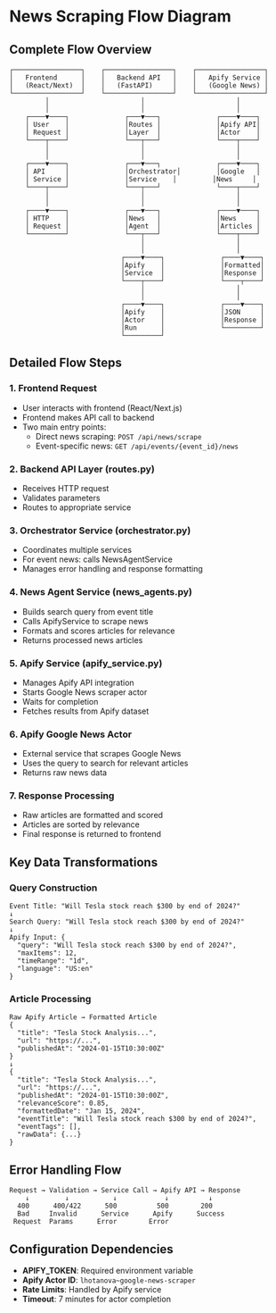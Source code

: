 # News Scraping Flow Diagram

## Complete Flow Overview

```
┌─────────────────┐    ┌─────────────────┐    ┌─────────────────┐
│   Frontend      │    │   Backend API   │    │   Apify Service │
│   (React/Next)  │    │   (FastAPI)     │    │   (Google News) │
└─────────────────┘    └─────────────────┘    └─────────────────┘
         │                       │                       │
         │                       │                       │
    ┌────▼────┐              ┌───▼───┐              ┌────▼────┐
    │ User    │              │Routes │              │Apify API│
    │ Request │              │Layer  │              │Actor    │
    └────┬────┘              └───┬───┘              └────┬────┘
         │                       │                       │
         │                       │                       │
    ┌────▼────┐              ┌───▼───┐              ┌────▼────┐
    │ API     │              │Orchestrator│         │Google   │
    │ Service │              │Service    │         │News     │
    └────┬────┘              └───┬───┘              └────┬────┘
         │                       │                       │
         │                       │                       │
    ┌────▼────┐              ┌───▼───┐              ┌────▼────┐
    │ HTTP    │              │News   │              │News     │
    │ Request │              │Agent  │              │Articles │
    └─────────┘              └───┬───┘              └────┬────┘
                                 │                       │
                                 │                       │
                            ┌────▼────┐              ┌────▼────┐
                            │Apify    │              │Formatted│
                            │Service  │              │Response │
                            └────┬────┘              └────┬────┘
                                 │                       │
                                 │                       │
                            ┌────▼────┐              ┌────▼────┐
                            │Apify    │              │JSON     │
                            │Actor    │              │Response │
                            │Run      │              └─────────┘
                            └─────────┘
```

## Detailed Flow Steps

### 1. Frontend Request
- User interacts with frontend (React/Next.js)
- Frontend makes API call to backend
- Two main entry points:
  - Direct news scraping: `POST /api/news/scrape`
  - Event-specific news: `GET /api/events/{event_id}/news`

### 2. Backend API Layer (routes.py)
- Receives HTTP request
- Validates parameters
- Routes to appropriate service

### 3. Orchestrator Service (orchestrator.py)
- Coordinates multiple services
- For event news: calls NewsAgentService
- Manages error handling and response formatting

### 4. News Agent Service (news_agents.py)
- Builds search query from event title
- Calls ApifyService to scrape news
- Formats and scores articles for relevance
- Returns processed news articles

### 5. Apify Service (apify_service.py)
- Manages Apify API integration
- Starts Google News scraper actor
- Waits for completion
- Fetches results from Apify dataset

### 6. Apify Google News Actor
- External service that scrapes Google News
- Uses the query to search for relevant articles
- Returns raw news data

### 7. Response Processing
- Raw articles are formatted and scored
- Articles are sorted by relevance
- Final response is returned to frontend

## Key Data Transformations

### Query Construction
```
Event Title: "Will Tesla stock reach $300 by end of 2024?"
↓
Search Query: "Will Tesla stock reach $300 by end of 2024?"
↓
Apify Input: {
  "query": "Will Tesla stock reach $300 by end of 2024?",
  "maxItems": 12,
  "timeRange": "1d",
  "language": "US:en"
}
```

### Article Processing
```
Raw Apify Article → Formatted Article
{
  "title": "Tesla Stock Analysis...",
  "url": "https://...",
  "publishedAt": "2024-01-15T10:30:00Z"
}
↓
{
  "title": "Tesla Stock Analysis...",
  "url": "https://...",
  "publishedAt": "2024-01-15T10:30:00Z",
  "relevanceScore": 0.85,
  "formattedDate": "Jan 15, 2024",
  "eventTitle": "Will Tesla stock reach $300 by end of 2024?",
  "eventTags": [],
  "rawData": {...}
}
```

## Error Handling Flow

```
Request → Validation → Service Call → Apify API → Response
    ↓         ↓           ↓            ↓          ↓
  400      400/422      500          500        200
  Bad     Invalid      Service      Apify      Success
 Request  Params      Error        Error
```

## Configuration Dependencies

- **APIFY_TOKEN**: Required environment variable
- **Apify Actor ID**: `lhotanova~google-news-scraper`
- **Rate Limits**: Handled by Apify service
- **Timeout**: 7 minutes for actor completion
